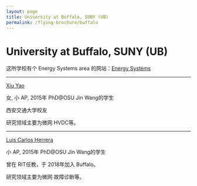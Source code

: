 ```yaml
---
layout: page
title: University at Buffalo, SUNY (UB)
permalink: /flying-brochure/buffalo
---
```

# University at Buffalo, SUNY (UB)

这所学校有个 Energy Systems area 的网站：[Energy Systems](http://engineering.buffalo.edu/ee/research/areas/energy.html)

---

[Xiu Yao](https://sites.google.com/site/xiuyaopower/home)

女, 小 AP, 2015年 PhD@OSU Jin Wang的学生

西安交通大学校友

研究领域主要为微网 HVDC等。

---

[Luis Carlos Herrera](http://www.eng.buffalo.edu/~lcherrer/index.html)

小 AP, 2015年 PhD@OSU Jin Wang的学生

曾在 RIT任教，于 2018年加入 Buffalo。

研究领域主要为微网 故障诊断等。
